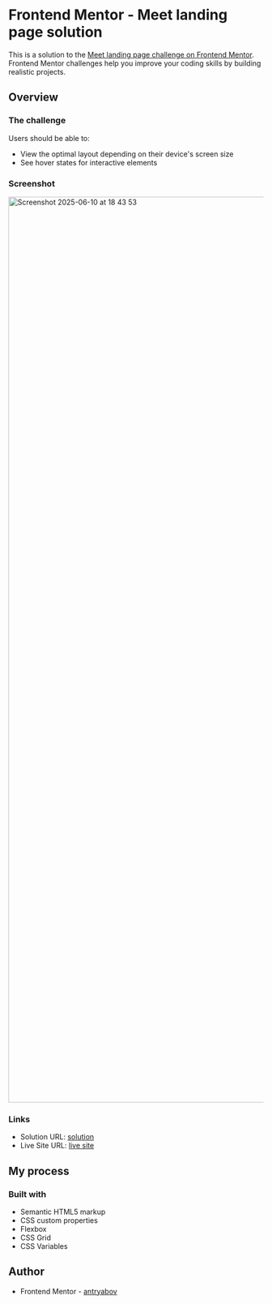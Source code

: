 # Frontend Mentor - Meet landing page solution

This is a solution to the [Meet landing page challenge on Frontend Mentor](https://www.frontendmentor.io/challenges/meet-landing-page-rbTDS6OUR). Frontend Mentor challenges help you improve your coding skills by building realistic projects. 

## Overview

### The challenge

Users should be able to:

- View the optimal layout depending on their device's screen size
- See hover states for interactive elements

### Screenshot

<img width="1787" alt="Screenshot 2025-06-10 at 18 43 53" src="https://github.com/user-attachments/assets/8b9762a5-d640-4653-8f41-0f970891c56c" />


### Links

- Solution URL: [solution](https://github.com/antryabov/meet-landing-page)
- Live Site URL: [live site](https://antryabov.github.io/meet-landing-page)

## My process

### Built with

- Semantic HTML5 markup
- CSS custom properties
- Flexbox
- CSS Grid
- CSS Variables

## Author

- Frontend Mentor - [antryabov](https://www.frontendmentor.io/profile/antryabov)
